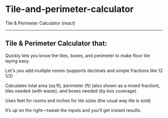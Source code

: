 # Tile-and-perimeter-calculator
Tile &amp; Perimeter Calculator (react)

---

## Tile & Perimeter Calculator that:
Quickly lets you know the tiles, boxes, and perimeter to make floor tile laying easy.

Let's you add multiple rooms (supports decimals and simple fractions like 12 1/2)

Calculates total area (sq ft), perimeter (ft) (also shown as a mixed fraction), tiles needed (with waste), and boxes needed (by box coverage)

Uses feet for rooms and inches for tile sizes (the usual way tile is sold)

It’s up on the right—tweak the inputs and you’ll get instant results.
